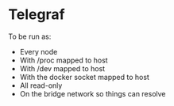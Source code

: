 # Telegraf

To be run as:

- Every node
- With /proc mapped to host
- With /dev mapped to host
- With the docker socket mapped to host
- All read-only
- On the bridge network so things can resolve
